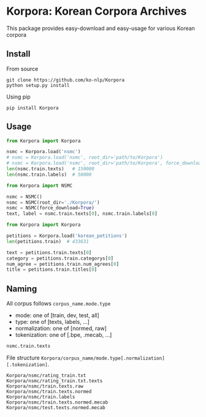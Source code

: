 # Korpora: Korean Corpora Archives

This package provides easy-download and easy-usage for various Korean corpora

## Install

From source

```
git clone https://github.com/ko-nlp/Korpora
python setup.py install
```

Using pip

```
pip install Korpora
```

## Usage

```python
from Korpora import Korpora

nsmc = Korpora.load('nsmc')
# nsmc = Korpora.load('nsmc', root_dir='path/to/Korpora')
# nsmc = Korpora.load('nsmc', root_dir='path/to/Korpora', force_download=True)
len(nsmc.train.texts)   # 150000
len(nsmc.train.labels)  # 50000
```

```python
from Korpora import NSMC

nsmc = NSMC()
nsmc = NSMC(root_dir='./Korpora/')
nsmc = NSMC(force_download=True)
text, label = nsmc.train.texts[0], nsmc.train.labels[0]
```

```python
from Korpora import Korpora

petitions = Korpora.load('korean_petitions')
len(petitions.train)  # 433631

text = petitions.train.texts[0]
category = petitions.train.categorys[0]
num_agree = petitions.train.num_agrees[0]
title = petitions.train.titles[0]
```

## Naming

All corpus follows `corpus_name.mode.type`
- mode: one of [train, dev, test, all]
- type: one of [texts, labels, ...]
- normalization: one of [normed, raw]
- tokenization: one of [.bpe, .mecab, ...]

```python
nsmc.train.texts
```

File structure `Korpora/corpus_name/mode.type[.normalization][.tokenization]`.

```
Korpora/nsmc/rating_train.txt
Korpora/nsmc/rating_train.txt.texts
Korpora/nsmc/train.texts.raw
Korpora/nsmc/train.texts.normed
Korpora/nsmc/train.labels
Korpora/nsmc/train.texts.normed.mecab
Korpora/nsmc/test.texts.normed.mecab
```
